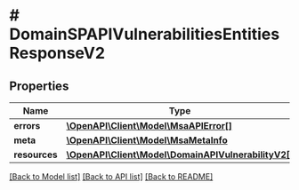 # # DomainSPAPIVulnerabilitiesEntitiesResponseV2

## Properties

Name | Type | Description | Notes
------------ | ------------- | ------------- | -------------
**errors** | [**\OpenAPI\Client\Model\MsaAPIError[]**](MsaAPIError.md) |  | [optional]
**meta** | [**\OpenAPI\Client\Model\MsaMetaInfo**](MsaMetaInfo.md) |  |
**resources** | [**\OpenAPI\Client\Model\DomainAPIVulnerabilityV2[]**](DomainAPIVulnerabilityV2.md) |  |

[[Back to Model list]](../../README.md#models) [[Back to API list]](../../README.md#endpoints) [[Back to README]](../../README.md)
